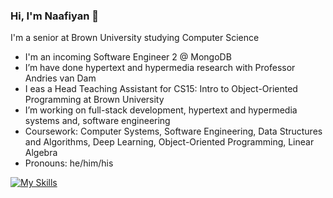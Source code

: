 ### Hi, I'm Naafiyan 👋

I'm a senior at Brown University studying Computer Science
- I'm an incoming Software Engineer 2 @ MongoDB
- I’m have done hypertext and hypermedia research with Professor Andries van Dam
- I eas a Head Teaching Assistant for CS15: Intro to Object-Oriented Programming at Brown University
- I’m working on full-stack development, hypertext and hypermedia systems and, software engineering
- Coursework: Computer Systems, Software Engineering, Data Structures and Algorithms, Deep Learning, Object-Oriented Programming, Linear Algebra
- Pronouns: he/him/his
 
[![My Skills](https://skillicons.dev/icons?i=java,c,ts,js,py,react,express,nodejs,mongodb,tensorflow,git)](https://skillicons.dev)



<!--
**naafiyan/naafiyan** is a ✨ _special_ ✨ repository because its `README.md` (this file) appears on your GitHub profile.

Here are some ideas to get you started:

- 👯 I’m looking to collaborate on ...
- 🤔 I’m looking for help with ...
- 💬 Ask me about ...
- 📫 How to reach me: ...

- ⚡ Fun fact: ...
-->
